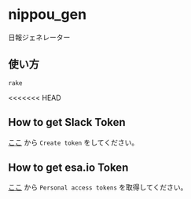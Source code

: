 # nippou_gen
日報ジェネレーター

## 使い方

```
rake
```

<<<<<<< HEAD
## How to get Slack Token

[ここ](https://api.slack.com/custom-integrations/legacy-tokens) から `Create token` をしてください。

## How to get esa.io Token

[ここ](https://staruptechnology.esa.io/user/applications) から `Personal access tokens` を取得してください。
